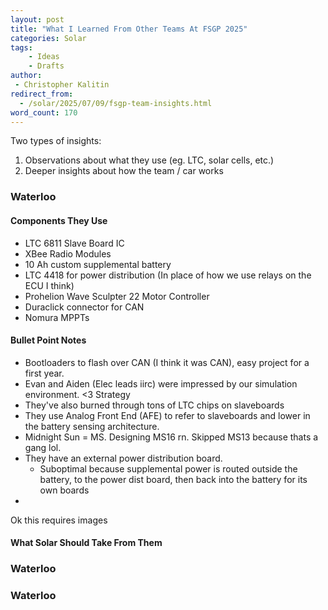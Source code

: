 ```yaml
---
layout: post
title: "What I Learned From Other Teams At FSGP 2025"
categories: Solar
tags:
    - Ideas
    - Drafts
author:
 - Christopher Kalitin
redirect_from:
  - /solar/2025/07/09/fsgp-team-insights.html
word_count: 170
---
```

<head>
    <meta property="og:image" content="{{site.url}}/assets/images/nasa-end-state/msr.jpg">
</head>

Two types of insights:
1. Observations about what they use (eg. LTC, solar cells, etc.)
2. Deeper insights about how the team / car works

### **Waterloo**

#### Components They Use
- LTC 6811 Slave Board IC
- XBee Radio Modules
- 10 Ah custom supplemental battery
- LTC 4418 for power distribution (In place of how we use relays on the ECU I think)
- Prohelion Wave Sculpter 22 Motor Controller
- Duraclick connector for CAN
- Nomura MPPTs

#### Bullet Point Notes
- Bootloaders to flash over CAN (I think it was CAN), easy project for a first year.
- Evan and Aiden (Elec leads iirc) were impressed by our simulation environment. <3 Strategy
- They've also burned through tons of LTC chips on slaveboards
- They use Analog Front End (AFE) to refer to slaveboards and lower in the battery sensing architecture.
- Midnight Sun = MS. Designing MS16 rn. Skipped MS13 because thats a gang lol.
- They have an external power distribution board.
    - Suboptimal because supplemental power is routed outside the battery, to the power dist board, then back into the battery for its own boards
 - 

Ok this requires images

#### What Solar Should Take From Them

### **Waterloo**


### **Waterloo**